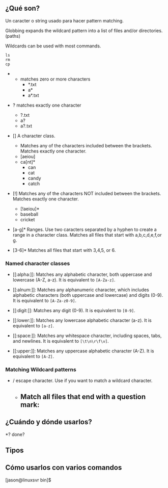 ## ¿Qué son?

Un caracter o string usado para hacer pattern matching.

Globbing expands the wildcard pattern into a list of files and/or directories. (paths)

Wildcards can be used with most commands.

	ls 
	rm 
	cp

- * matches zero or more characters
	- *.txt
	- a*
	- a*.txt
- ? matches exactly one character
	- ?.txt
	- a?
	- a?.txt

- [] A character class.
	- Matches any of the characters included between the brackets. Matches exactly one character.
	- [aeiou]
	- ca[nt]*
		- can
		- cat
		- candy
		- catch
- [!] Matches any of the characters NOT included between the brackets. Matches exactly one character.
	- [!aeiou]*
	- baseball
	- cricket
- [a-g]* Ranges. Use two caracters separated by a hyphen to create a range in a character class. Matches all files that start with a,b,c,d,e,f,or g.
- [3-6]* Matches all files that start with 3,4,5, or 6.

### Named character classes

- [[:alpha:]]: Matches any alphabetic character, both uppercase and lowercase (A-Z, a-z). It is equivalent to `[A-Za-z]`.
    
- [[:alnum:]]: Matches any alphanumeric character, which includes alphabetic characters (both uppercase and lowercase) and digits (0-9). It is equivalent to `[A-Za-z0-9]`.
    
- [[:digit:]]: Matches any digit (0-9). It is equivalent to `[0-9]`.
    
- [[:lower:]]: Matches any lowercase alphabetic character (a-z). It is equivalent to `[a-z]`.
    
- [[:space:]]: Matches any whitespace character, including spaces, tabs, and newlines. It is equivalent to `[\t\n\r\f\v]`.
    
- [[:upper:]]: Matches any uppercase alphabetic character (A-Z). It is equivalent to `[A-Z]`.

### Matching Wildcard patterns
- / escape character. Use if you want to match a wildcard character.
	- Match all files that end with a question mark:
		- 
## ¿Cuándo y dónde usarlos?
*\?
	done?
## Tipos

## Cómo usarlos con varios comandos


[jason@linuxsvr bin]$ 